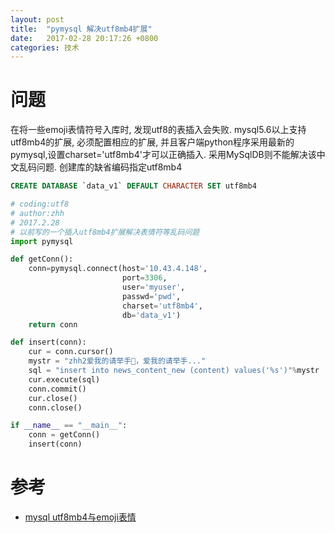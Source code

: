 ```yaml
---
layout: post
title:  "pymysql 解决utf8mb4扩展"
date:   2017-02-28 20:17:26 +0800
categories: 技术
---
```


# 问题
在将一些emoji表情符号入库时, 发现utf8的表插入会失败. mysql5.6以上支持utf8mb4的扩展, 必须配置相应的扩展, 并且客户端python程序采用最新的pymysql,设置charset='utf8mb4'才可以正确插入.
采用MySqlDB则不能解决该中文乱码问题.
创建库的缺省编码指定utf8mb4
```sql
CREATE DATABASE `data_v1` DEFAULT CHARACTER SET utf8mb4
```

```python
# coding:utf8
# author:zhh
# 2017.2.28
# 以前写的一个插入utf8mb4扩展解决表情符等乱码问题
import pymysql

def getConn():
    conn=pymysql.connect(host='10.43.4.148',
                         port=3306,
                         user='myuser',
                         passwd='pwd',
                         charset='utf8mb4',
                         db='data_v1')
    return conn

def insert(conn):
    cur = conn.cursor()
    mystr = "zhh2爱我的请举手🙋，爱我的请举手..."
    sql = "insert into news_content_new (content) values('%s')"%mystr
    cur.execute(sql)
    conn.commit()
    cur.close()
    conn.close()

if __name__ == "__main__":
    conn = getConn()
    insert(conn)
```

# 参考
- [mysql utf8mb4与emoji表情](https://my.oschina.net/wingyiu/blog/153357)

